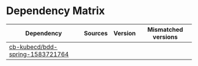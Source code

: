# Dependency Matrix

Dependency | Sources | Version | Mismatched versions
---------- | ------- | ------- | -------------------
[cb-kubecd/bdd-spring-1583721764](https://github.com/cb-kubecd/bdd-spring-1583721764.git) |  | []() | 
